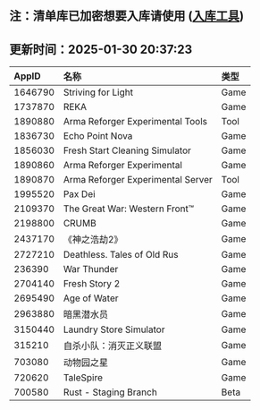 ## 注：清单库已加密想要入库请使用 ([入库工具](https://github.com/BlankTMing/ManifestAutoUpdate/releases))

## 更新时间：2025-01-30 20:37:23
| AppID | 名称 | 类型  |
| :-------------------- | :----------------------------- | :----------- |
| 1646790 | Striving for Light| Game |
| 1737870 | REKA| Game |
| 1890880 | Arma Reforger Experimental Tools| Tool |
| 1836730 | Echo Point Nova| Game |
| 1856030 | Fresh Start Cleaning Simulator| Game |
| 1890860 | Arma Reforger Experimental| Game |
| 1890870 | Arma Reforger Experimental Server| Tool |
| 1995520 | Pax Dei| Game |
| 2109370 | The Great War: Western Front™| Game |
| 2198800 | CRUMB| Game |
| 2437170 | 《神之浩劫2》| Game |
| 2727210 | Deathless. Tales of Old Rus| Game |
| 236390 | War Thunder| Game |
| 2704140 | Fresh Story 2| Game |
| 2695490 | Age of Water| Game |
| 2963880 | 暗黑潜水员| Game |
| 3150440 | Laundry Store Simulator| Game |
| 315210 | 自杀小队：消灭正义联盟| Game |
| 703080 | 动物园之星| Game |
| 720620 | TaleSpire| Game |
| 700580 | Rust - Staging Branch| Beta |
